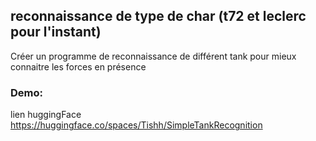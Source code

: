 ## reconnaissance de type de char (t72 et leclerc pour l'instant)

Créer un programme de reconnaissance de différent tank pour mieux connaitre les forces en présence

### Demo: 

lien huggingFace
https://huggingface.co/spaces/Tishh/SimpleTankRecognition
